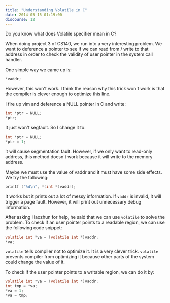 ```yaml
---
title: "Understanding Volatile in C"
date: 2014-05-15 01:19:00
discourse: 12
---
```


Do you know what does Volatile specifier mean in C?

<!--more-->

When doing project 3 of CS140, we run into a very interesting problem. We want to deference a pointer to see if we can read from / write to that address in order to check the validity of user pointer in the system call handler.

One simple way we came up is:

```c
*vaddr;
```

However, this won't work. I think the reason why this trick won't work is that the compiler is clever enough to optimize this line.

I fire up vim and deference a NULL pointer in C and write:

```c
int *ptr = NULL;
*ptr;
```

It just won't segfault. So I change it to:

```c
int *ptr = NULL;
*ptr = 1;
```

it will cause segmentation fault. However, if we only want to read-only address, this method doesn't work because it will write to the memory address.

Maybe we must use the value of vaddr and it must have some side effects. We try the following:

```c
printf ("%d\n", *(int *)vaddr);
```

It works but it prints out a lot of messy information. If ```vaddr``` is invalid, it will trigger a page fault. However, it will print out unnecessary debug information.

After asking Haozhun for help, he said that we can use ```volatile``` to solve the problem. To check if an user pointer points to a readable region, we can use the following code snippet:

```c
volatile int *va = (volatile int *)vaddr;
*va;
```

```volatile``` tells compiler not to optimize it. It is a very clever trick. ```volatile``` prevents compiler from optimizing it because other parts of the system could change the value of it.

To check if the user pointer points to a writable region, we can do it by:

```c
volatile int *va = (volatile int *)vaddr;
int tmp = *va;
*va = 1;
*va = tmp;
```
